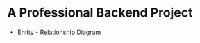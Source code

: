 # A Professional Backend Project

- [Entity - Relationship Diagram](https://app.eraser.io/workspace/YtPqZ1VogxGy1jzIDkzj)
